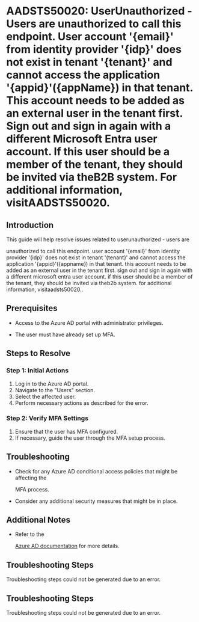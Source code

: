
# AADSTS50020: UserUnauthorized - Users are unauthorized to call this endpoint. User account '{email}' from identity provider '{idp}' does not exist in tenant '{tenant}' and cannot access the application '{appid}'({appName}) in that tenant. This account needs to be added as an external user in the tenant first. Sign out and sign in again with a different Microsoft Entra user account. If this user should be a member of the tenant, they should be invited via theB2B system. For additional information, visitAADSTS50020.


## Introduction

This guide will help resolve issues related to userunauthorized - users are

unauthorized to call this endpoint. user account '{email}' from identity
provider '{idp}' does not exist in tenant '{tenant}' and cannot access the
application '{appid}'({appname}) in that tenant. this account needs to be added
as an external user in the tenant first. sign out and sign in again with a
different microsoft entra user account. if this user should be a member of the
tenant, they should be invited via theb2b system. for additional information,
visitaadsts50020..


## Prerequisites


* Access to the Azure AD portal with administrator privileges.

* The user must have already set up MFA.


## Steps to Resolve


### Step 1: Initial Actions

1. Log in to the Azure AD portal.
2. Navigate to the "Users" section.
3. Select the affected user.
4. Perform necessary actions as described for the error.


### Step 2: Verify MFA Settings

1. Ensure that the user has MFA configured.
2. If necessary, guide the user through the MFA setup process.


## Troubleshooting


* Check for any Azure AD conditional access policies that might be affecting the

  MFA process.

* Consider any additional security measures that might be in place.


## Additional Notes


* Refer to the

  [Azure AD 
documentation](https://learn.microsoft.com/en-us/azure/active-directory/)
  for more details.


## Troubleshooting Steps

Troubleshooting steps could not be generated due to an error.


## Troubleshooting Steps

Troubleshooting steps could not be generated due to an error.